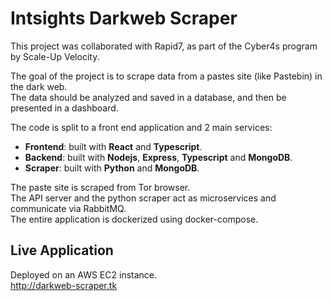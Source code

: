 # Intsights Darkweb Scraper

This project was collaborated with Rapid7, as part of the Cyber4s program by Scale-Up Velocity.

The goal of the project is to scrape data from a pastes site (like Pastebin) in the dark web.  
The data should be analyzed and saved in a database, and then be presented in a dashboard.

The code is split to a front end application and 2 main services:

- **Frontend**: built with **React** and **Typescript**.
- **Backend**: built with **Nodejs**, **Express**, **Typescript** and **MongoDB**.
- **Scraper**: built with **Python** and **MongoDB**.

The paste site is scraped from Tor browser.  
The API server and the python scraper act as microservices and communicate via RabbitMQ.  
The entire application is dockerized using docker-compose.

## Live Application

Deployed on an AWS EC2 instance.  
http://darkweb-scraper.tk
